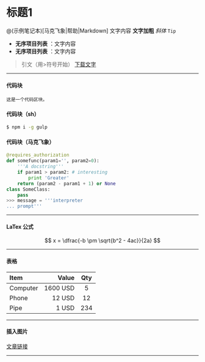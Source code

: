 # 标题1
@(示例笔记本)[马克飞象|帮助|Markdown]
文字内容 **文字加粗** *斜体*  `Tip`
- **无序项目列表** ：文字内容
- **无序项目列表** ：文字内容 

> 引文（用>符号开始） [下载文字](https://chrome.google.com/webstore/detail/%E9%A9%AC%E5%85%8B%E9%A3%9E%E8%B1%A1/kidnkfckhbdkfgbicccmdggmpgogehop/)

-------------------

#### 代码块
<pre><code>这是一个代码区块。</code></pre>

#### 代码块（sh）
```sh
$ npm i -g gulp
```

#### 代码块（马克飞象）
``` python
@requires_authorization
def somefunc(param1='', param2=0):
    '''A docstring'''
    if param1 > param2: # interesting
        print 'Greater'
    return (param2 - param1 + 1) or None
class SomeClass:
    pass
>>> message = '''interpreter
... prompt'''
```
-------------------

#### LaTex 公式
$$	x = \dfrac{-b \pm \sqrt{b^2 - 4ac}}{2a} $$

-------------------

#### 表格
| Item      |    Value | Qty  |
| :-------- | --------:| :--: |
| Computer  | 1600 USD |  5   |
| Phone     |   12 USD |  12  |
| Pipe      |    1 USD | 234  |

-------------------

#### 插入图片
[文章链接](http://wowubuntu.com/markdown/index.html#img)

-------------------

